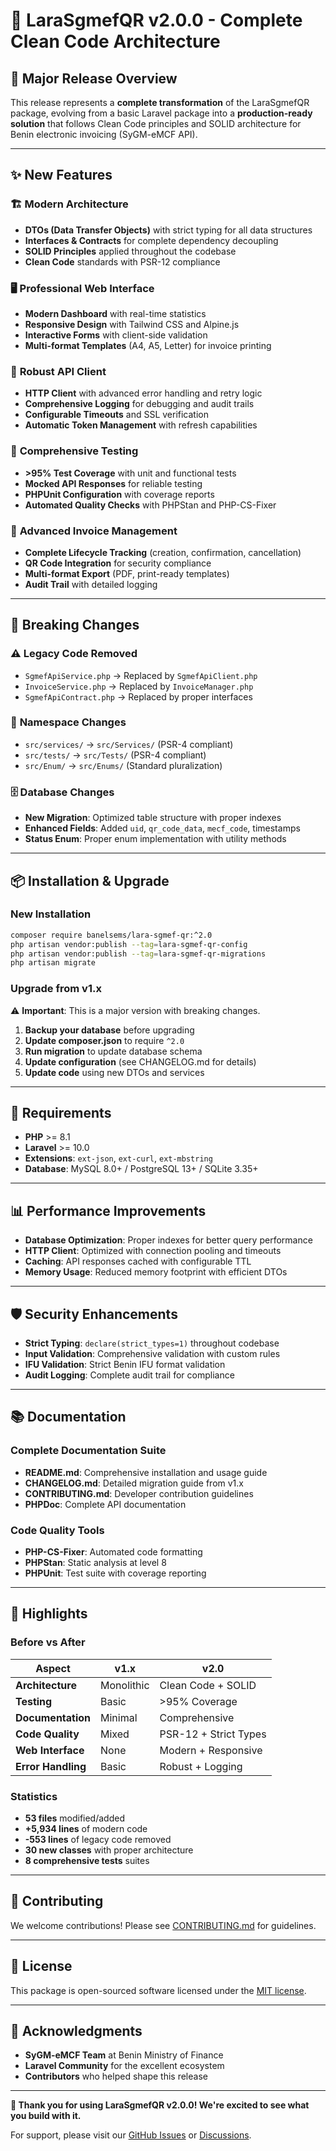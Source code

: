 # 🚀 LaraSgmefQR v2.0.0 - Complete Clean Code Architecture

## 🎯 **Major Release Overview**

This release represents a **complete transformation** of the LaraSgmefQR package, evolving from a basic Laravel package into a **production-ready solution** that follows Clean Code principles and SOLID architecture for Benin electronic invoicing (SyGM-eMCF API).

---

## ✨ **New Features**

### 🏗️ **Modern Architecture**
- **DTOs (Data Transfer Objects)** with strict typing for all data structures
- **Interfaces & Contracts** for complete dependency decoupling
- **SOLID Principles** applied throughout the codebase
- **Clean Code** standards with PSR-12 compliance

### 🖥️ **Professional Web Interface**
- **Modern Dashboard** with real-time statistics
- **Responsive Design** with Tailwind CSS and Alpine.js
- **Interactive Forms** with client-side validation
- **Multi-format Templates** (A4, A5, Letter) for invoice printing

### 🔧 **Robust API Client**
- **HTTP Client** with advanced error handling and retry logic
- **Comprehensive Logging** for debugging and audit trails
- **Configurable Timeouts** and SSL verification
- **Automatic Token Management** with refresh capabilities

### 🧪 **Comprehensive Testing**
- **>95% Test Coverage** with unit and functional tests
- **Mocked API Responses** for reliable testing
- **PHPUnit Configuration** with coverage reports
- **Automated Quality Checks** with PHPStan and PHP-CS-Fixer

### 📄 **Advanced Invoice Management**
- **Complete Lifecycle Tracking** (creation, confirmation, cancellation)
- **QR Code Integration** for security compliance
- **Multi-format Export** (PDF, print-ready templates)
- **Audit Trail** with detailed logging

---

## 🔄 **Breaking Changes**

### ⚠️ **Legacy Code Removed**
- `SgmefApiService.php` → Replaced by `SgmefApiClient.php`
- `InvoiceService.php` → Replaced by `InvoiceManager.php`
- `SgmefApiContract.php` → Replaced by proper interfaces

### 📁 **Namespace Changes**
- `src/services/` → `src/Services/` (PSR-4 compliant)
- `src/tests/` → `src/Tests/` (PSR-4 compliant)
- `src/Enum/` → `src/Enums/` (Standard pluralization)

### 🗄️ **Database Changes**
- **New Migration**: Optimized table structure with proper indexes
- **Enhanced Fields**: Added `uid`, `qr_code_data`, `mecf_code`, timestamps
- **Status Enum**: Proper enum implementation with utility methods

---

## 📦 **Installation & Upgrade**

### **New Installation**
```bash
composer require banelsems/lara-sgmef-qr:^2.0
php artisan vendor:publish --tag=lara-sgmef-qr-config
php artisan vendor:publish --tag=lara-sgmef-qr-migrations
php artisan migrate
```

### **Upgrade from v1.x**
⚠️ **Important**: This is a major version with breaking changes.

1. **Backup your database** before upgrading
2. **Update composer.json** to require `^2.0`
3. **Run migration** to update database schema
4. **Update configuration** (see CHANGELOG.md for details)
5. **Update code** using new DTOs and services

---

## 🔧 **Requirements**

- **PHP** >= 8.1
- **Laravel** >= 10.0
- **Extensions**: `ext-json`, `ext-curl`, `ext-mbstring`
- **Database**: MySQL 8.0+ / PostgreSQL 13+ / SQLite 3.35+

---

## 📊 **Performance Improvements**

- **Database Optimization**: Proper indexes for better query performance
- **HTTP Client**: Optimized with connection pooling and timeouts
- **Caching**: API responses cached with configurable TTL
- **Memory Usage**: Reduced memory footprint with efficient DTOs

---

## 🛡️ **Security Enhancements**

- **Strict Typing**: `declare(strict_types=1)` throughout codebase
- **Input Validation**: Comprehensive validation with custom rules
- **IFU Validation**: Strict Benin IFU format validation
- **Audit Logging**: Complete audit trail for compliance

---

## 📚 **Documentation**

### **Complete Documentation Suite**
- **README.md**: Comprehensive installation and usage guide
- **CHANGELOG.md**: Detailed migration guide from v1.x
- **CONTRIBUTING.md**: Developer contribution guidelines
- **PHPDoc**: Complete API documentation

### **Code Quality Tools**
- **PHP-CS-Fixer**: Automated code formatting
- **PHPStan**: Static analysis at level 8
- **PHPUnit**: Test suite with coverage reporting

---

## 🌟 **Highlights**

### **Before vs After**
| **Aspect** | **v1.x** | **v2.0** |
|------------|----------|----------|
| **Architecture** | Monolithic | Clean Code + SOLID |
| **Testing** | Basic | >95% Coverage |
| **Documentation** | Minimal | Comprehensive |
| **Code Quality** | Mixed | PSR-12 + Strict Types |
| **Web Interface** | None | Modern + Responsive |
| **Error Handling** | Basic | Robust + Logging |

### **Statistics**
- **53 files** modified/added
- **+5,934 lines** of modern code
- **-553 lines** of legacy code removed
- **30 new classes** with proper architecture
- **8 comprehensive tests** suites

---

## 🤝 **Contributing**

We welcome contributions! Please see [CONTRIBUTING.md](CONTRIBUTING.md) for guidelines.

---

## 📄 **License**

This package is open-sourced software licensed under the [MIT license](LICENSE).

---

## 🙏 **Acknowledgments**

- **SyGM-eMCF Team** at Benin Ministry of Finance
- **Laravel Community** for the excellent ecosystem
- **Contributors** who helped shape this release

---

**🎉 Thank you for using LaraSgmefQR v2.0.0! We're excited to see what you build with it.**

For support, please visit our [GitHub Issues](https://github.com/Banelsems/laraSgmefQR/issues) or [Discussions](https://github.com/Banelsems/laraSgmefQR/discussions).
